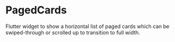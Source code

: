 # PagedCards

Flutter widget to show a horizontal list of paged cards which can be swiped-through or scrolled up to transition to full width.
